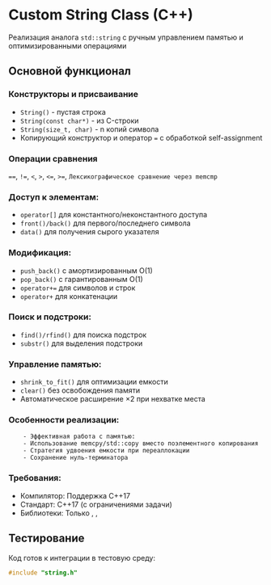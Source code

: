 # Custom String Class (C++)

Реализация аналога `std::string` с ручным управлением памятью и оптимизированными операциями

## Основной функционал

### Конструкторы и присваивание
- `String()` - пустая строка
- `String(const char*)` - из C-строки
- `String(size_t, char)` - n копий символа
- Копирующий конструктор и оператор `=` с обработкой self-assignment

### Операции сравнения
`==`, `!=`, `<`, `>`, `<=`, `>=`, `Лексикографическое сравнение через memcmp`
### Доступ к элементам:
- `operator[]` для константного/неконстантного доступа
- `front()/back()` для первого/последнего символа
- `data()` для получения сырого указателя

### Модификация:
- `push_back()` с амортизированным O(1)
- `pop_back()` с гарантированным O(1)
- `operator+=` для символов и строк
- `operator+` для конкатенации

### Поиск и подстроки:
- `find()/rfind()` для поиска подстрок
- `substr()` для выделения подстроки

### Управление памятью:
- `shrink_to_fit()` для оптимизации емкости
- `clear()` без освобождения памяти
- Автоматическое расширение ×2 при нехватке места

### Особенности реализации:
        - Эффективная работа с памятью:
        - Использование memcpy/std::copy вместо поэлементного копирования
        - Стратегия удвоения емкости при переаллокации
        - Сохранение нуль-терминатора

### Требования:
- Компилятор: Поддержка C++17
- Стандарт: C++17 (с ограничениями задачи)
- Библиотеки: Только <iostream>, <cstring>, <algorithm>

## Тестирование
Код готов к интеграции в тестовую среду:
```cpp
#include "string.h"
